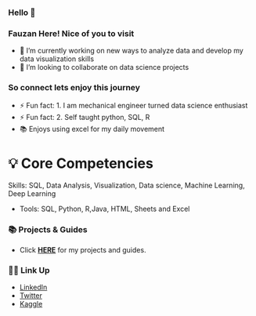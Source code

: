 ### Hello 👋

 ### Fauzan Here! Nice of you to visit

- 🔭 I’m currently working on new ways to analyze data and develop my data visualization skills
- 👯 I’m looking to collaborate on data science projects
### So connect lets enjoy this journey

- ⚡ Fun fact: 1. I am mechanical engineer turned data science enthusiast
- ⚡ Fun fact: 2. Self taught python, SQL, R
- 📚 Enjoys using excel for my daily movement
# 💡 Core Competencies
Skills: SQL, Data Analysis,  Visualization, Data science, Machine Learning, Deep Learning
- Tools: SQL, Python, R,Java, HTML, Sheets and Excel     
 
### 📚 Projects & Guides
- Click **[HERE](https://fashimshi.github.io/FauzanMo/)** for my projects and guides.

### 🙌🏻 Link Up 
- [LinkedIn](www.linkedin.com/in/fauzan-mohammed-903b13146)
- [Twitter](https://twitter.com/fa_shimshi)
- [Kaggle](https://www.kaggle.com/fauzanmohammed)
